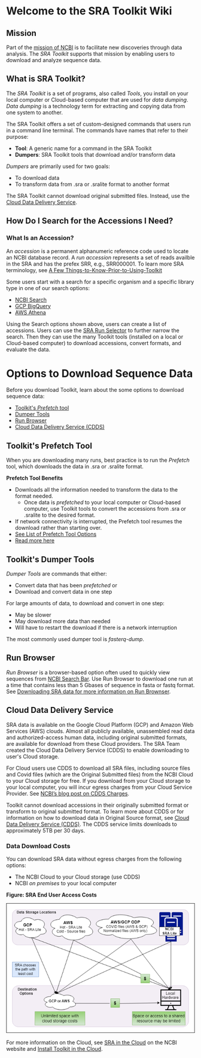 # Welcome to the SRA Toolkit Wiki
## Mission 
Part of the [mission of NCBI](https://www.ncbi.nlm.nih.gov/home/about/mission/) is to facilitate new discoveries through data analysis. The _SRA Toolkit_ supports that mission by enabling users to download and analyze sequence data.  

## What is SRA Toolkit? 
The _SRA Toolkit_ is a set of programs, also called _Tools_,  you install on your local computer or Cloud-based computer that are used for _data dumping_. 
_Data dumping_ is a technology term for extracting and copying data from one system to another.  

The SRA Toolkit offers a set of custom-designed commands that users run in a command line terminal. The commands have names that refer to their purpose: 
- **Tool**: A generic name for a command in the SRA Toolkit 
- **Dumpers**: SRA Toolkit tools that download and/or transform data
  
_Dumpers_ are primarily used for two goals: 
- To download data  
- To transform data from .sra or .sralite format to another format

The SRA Toolkit cannot download original submitted files. Instead, use the [Cloud Data Delivery Service](https://www.ncbi.nlm.nih.gov/sra/docs/data-delivery/). 


## How Do I Search for the Accessions I Need? 

### What Is an Accession? 
An _accession_ is a permanent alphanumeric reference code used to locate an NCBI database record. A _run accession_ represents a set of reads availble in the SRA and has the prefex SRR, e.g., SRR000001.
To learn more SRA terminology, see [A Few Things-to-Know-Prior-to-Using-Toolkit](https://github.com/jenpetsmit/tk_wiki/blob/main/A%20Few%20Things-to-Know-Prior-to-Using-Toolkit.md)

Some users start with a search for a specific organism and a specific library type in one of our search options: 
- [NCBI Search](https://www.ncbi.nlm.nih.gov/sra/docs/srasearch/) 
- [GCP BigQuery](https://www.ncbi.nlm.nih.gov/sra/docs/sra-bigquery/) 
- [AWS Athena](https://www.ncbi.nlm.nih.gov/sra/docs/sra-athena/) 
 
Using the Search options shown above, users can create a list of accessions. Users can use the [SRA Run Selector](https://www.ncbi.nlm.nih.gov/Traces/study/) to further narrow the search. Then they can use the many Toolkit tools (installed on a local or Cloud-based computer) to download accessions, convert formats, and evaluate the data.

# Options to Download Sequence Data 
Before you download Toolkit, learn about the some options to download sequence data: 
- [Toolkit's _Prefetch_ tool](#toolkits-prefetch-tool) 
- [Dumper Tools](#toolkits-dumper-tools)  
- [Run Browser](#run-browser) 
- [Cloud Data Delivery Service (CDDS)](#cloud-data-delivery-service) 

## Toolkit's Prefetch Tool 
When you are downloading many runs, best practice is to run the _Prefetch_ tool, which downloads the data in .sra or .sralite format.  

**Prefetch Tool Benefits**
- Downloads all the information needed to transform the data to the format needed.  
  - Once data is _prefetched_ to your local computer or Cloud-based computer, use Toolkit tools to convert the accessions from .sra or .sralite to the desired format.  
- If network connectivity is interrupted, the Prefetch tool resumes the download rather than starting over.
- [See List of Prefetch Tool Options](toolkit-tools-options.md#prefetch)
- [Read more here](https://github.com/ncbi/sra-tools/wiki/HowTo:-Access-SRA-Data)

## Toolkit's Dumper Tools 
_Dumper Tools_ are commands that either:  
- Convert data that has been _prefetched_ or 
- Download and convert data in one step
  
For large amounts of data, to download and convert in one step: 
  - May be slower  
  - May download more data than needed 
  - Will have to restart the download if there is a network interruption

 The most commonly used dumper tool is _fasterq-dump_.

## Run Browser 
_Run Browser_ is a browser-based option often used to quickly view sequences from [NCBI Search Bar](https://www.ncbi.nlm.nih.gov/sra/docs/srasearch/). Use Run Browser to download one run at a time that contains less than 5 Gbases of sequence in fasta or fastq format. See [Downloading SRA data for more information on Run Brownser](https://www.ncbi.nlm.nih.gov/sra/docs/sradownload/).

## Cloud Data Delivery Service   
SRA data is available on the Google Cloud Platform (GCP) and Amazon Web Services (AWS) clouds. Almost all publicly available, unassembled read data and authorized-access human data, including original submitted formats, are available for download from these Cloud providers. The SRA Team created the Cloud Data Delivery Service (CDDS) to enable downloading to user's Cloud storage.  

For Cloud users use CDDS to download all SRA files, including source files and Covid files (which are the Original Submitted files) from the NCBI Cloud to your Cloud storage for free. If you  download from your Cloud storage to your local computer, you will incur egress charges from your Cloud Service Provider. See [NCBI’s blog post on CDDS Charges](https://ncbiinsights.ncbi.nlm.nih.gov/2021/09/23/sra-cloud-bucket/?utm_source=ncbi_insights&utm_medium=referral&utm_campaign=sra-data-distribution-20221215). 

Toolkit cannot download accessions in their originally submitted format or transform to original submitted format. To learn more about CDDS or for information on how to download data in Original Source format, see [Cloud Data Delivery Service (CDDS)](https://www.ncbi.nlm.nih.gov/sra/docs/data-delivery). 
The CDDS service limits downloads to approximately 5TB per 30 days. 

### Data Download Costs 
You can download SRA data without egress charges from the following options: 
- The NCBI Cloud to your Cloud storage (use CDDS)
- NCBI _on premises_ to your local computer

**Figure: SRA End User Access Costs**

![SRA End User Access Costs](images/wiki/datadownloadcosts.png)

For more information on the Cloud, see [SRA in the Cloud](https://www.ncbi.nlm.nih.gov/sra/docs/sra-cloud/) on the NCBI website and [Install Toolkit in the Cloud](01.-Downloading-SRA-Toolkit.md). 

